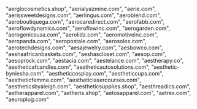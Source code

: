  "aerglocosmetics.shop",
        "aerialyazmine.com",
        "aerie.com",
        "aerissweetdesigns.com",
        "aerlingus.com",
        "aeroblend.com",
        "aeroboutiquega.com",
        "aerocaredirect.com",
        "aerofabb.com",
        "aeroflowdynamics.com",
        "aeroflowinc.com",
        "aerogarden.com",
        "aerogenicsusa.com",
        "aerolidz.com",
        "aeromotiveinc.com",
        "aeropanda.com",
        "aeropostale.com",
        "aerosoles.com",
        "aerotechdesigns.com",
        "aesajewelry.com",
        "aesbowco.com",
        "aeshaafricanbaskets.com",
        "aeshascloset.com",
        "aesop.com",
        "aesoprock.com",
        "aestacia.com",
        "aestelance.com",
        "aestherapy.co",
        "aestheticafcandles.com",
        "aestheticautosolutions.com",
        "aesthetic-byniesha.com",
        "aestheticcosplay.com",
        "aestheticcups.com",
        "aestheticfemme.com",
        "aestheticlasercourses.com",
        "aestheticsbyaleigh.com",
        "aestheticsupplies.shop",
        "aesthreadics.com",
        "aetherapparel.com",
        "aetheris.shop",
        "aetosapparel.com",
        "aetrex.com",
        "aeuroplug.com"